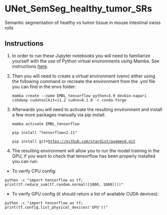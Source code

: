 # UNet_SemSeg_healthy_tumor_SRs
Semantic segmentation of healthy vs tumor tissue in mouse intestinal swiss rolls

<h2>Instructions</h2>

1. In order to run these Jupyter notebooks you will need to familiarize yourself with the use of Python virtual environments using Mamba. See instructions [here](https://biapol.github.io/blog/mara_lampert/getting_started_with_mambaforge_and_python/readme.html).

2. Then you will need to create a virtual environment (venv) either using the following command or recreate the environment from the .yml file you can find in the envs folder:

   <code>mamba create --name EMBL_tensorflow python=3.9 devbio-napari csbdeep cudatoolkit=11.2 cudnn=8.1.0 -c conda-forge</code>

3. Afterwards you will need to activate the resulting environment and install a few more packages manually via pip install.

   <code>mamba activate EMBL_tensorflow</code>

   <code>pip install "tensorflow<2.11"</code>

   <code>pip install git+https://github.com/stardist/augmend.git</code>

4. The resulting environment will allow you to run the model training in the GPU, if you want to check that tensorflow has been properly installed you can run:

- To verify CPU config:

<code>python -c "import tensorflow as tf; print(tf.reduce_sum(tf.random.normal([1000, 1000])))"</code>

- To verify GPU config (it should return a list of available CUDA devices):

<code>python -c "import tensorflow as tf; print(tf.config.list_physical_devices('GPU'))"</code>
